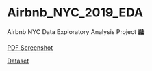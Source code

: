 # Airbnb_NYC_2019_EDA
Airbnb NYC Data Exploratory Analysis Project 🏙️

[PDF Screenshot](https://drive.google.com/file/d/1h33dmA5R_mUYSnmHZmHtZbyJB0m72QWP/view?usp=sharing)

[Dataset](https://www.kaggle.com/datasets/dgomonov/new-york-city-airbnb-open-data)


